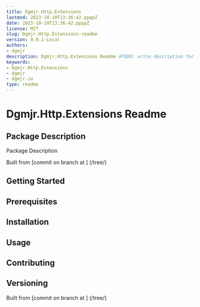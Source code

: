 ```yaml
---
title: Dgmjr.Http.Extensions
lastmod: 2023-10-10T13:36:42.ppppZ
date: 2023-10-10T13:36:42.ppppZ
license: MIT
slug: Dgmjr.Http.Extensions-readme
version: 0.0.1-Local
authors:
- dgmjr
description: Dgmjr.Http.Extensions Readme #TODO: write description for Dgmjr.Http.Extensions Readme
keywords:
- Dgmjr.Http.Extensions
- dgmjr
- dgmjr-io
type: readme
---
```

# Dgmjr.Http.Extensions Readme
<!-- TODO: Write the contents of the Dgmjr.Http.Extensions Readme file -->
## Package Description
Package Description
      
Built from [commit  on branch  at ]
(/tree/)
## Getting Started
## Prerequisites
## Installation
## Usage
## Contributing
## Versioning
Built from [commit  on branch  at ]
(/tree/)
